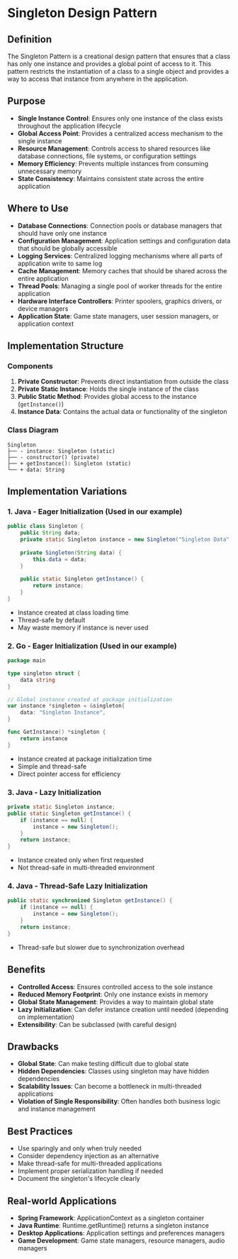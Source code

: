 # Singleton Design Pattern

## Definition
The Singleton Pattern is a creational design pattern that ensures that a class has only one instance and provides a global point of access to it. This pattern restricts the instantiation of a class to a single object and provides a way to access that instance from anywhere in the application.

## Purpose
- **Single Instance Control**: Ensures only one instance of the class exists throughout the application lifecycle
- **Global Access Point**: Provides a centralized access mechanism to the single instance
- **Resource Management**: Controls access to shared resources like database connections, file systems, or configuration settings
- **Memory Efficiency**: Prevents multiple instances from consuming unnecessary memory
- **State Consistency**: Maintains consistent state across the entire application

## Where to Use
- **Database Connections**: Connection pools or database managers that should have only one instance
- **Configuration Management**: Application settings and configuration data that should be globally accessible
- **Logging Services**: Centralized logging mechanisms where all parts of application write to same log
- **Cache Management**: Memory caches that should be shared across the entire application
- **Thread Pools**: Managing a single pool of worker threads for the entire application
- **Hardware Interface Controllers**: Printer spoolers, graphics drivers, or device managers
- **Application State**: Game state managers, user session managers, or application context

## Implementation Structure

### Components
1. **Private Constructor**: Prevents direct instantiation from outside the class
2. **Private Static Instance**: Holds the single instance of the class
3. **Public Static Method**: Provides global access to the instance (`getInstance()`)
4. **Instance Data**: Contains the actual data or functionality of the singleton

### Class Diagram
```
Singleton
├── - instance: Singleton (static)
├── - constructor() (private)
├── + getInstance(): Singleton (static)
└── + data: String
```

## Implementation Variations

### 1. Java - Eager Initialization (Used in our example)
```java
public class Singleton {
    public String data;
    private static Singleton instance = new Singleton("Singleton Data");
    
    private Singleton(String data) {
        this.data = data;
    }
    
    public static Singleton getInstance() {
        return instance;
    }
}
```
- Instance created at class loading time
- Thread-safe by default
- May waste memory if instance is never used

### 2. Go - Eager Initialization (Used in our example)
```go
package main

type singleton struct {
    data string
}

// Global instance created at package initialization
var instance *singleton = &singleton{
    data: "Singleton Instance",
}

func GetInstance() *singleton {
    return instance
}
```
- Instance created at package initialization time
- Simple and thread-safe
- Direct pointer access for efficiency

### 3. Java - Lazy Initialization
```java
private static Singleton instance;
public static Singleton getInstance() {
    if (instance == null) {
        instance = new Singleton();
    }
    return instance;
}
```
- Instance created only when first requested
- Not thread-safe in multi-threaded environment

### 4. Java - Thread-Safe Lazy Initialization
```java
public static synchronized Singleton getInstance() {
    if (instance == null) {
        instance = new Singleton();
    }
    return instance;
}
```
- Thread-safe but slower due to synchronization overhead

## Benefits
- **Controlled Access**: Ensures controlled access to the sole instance
- **Reduced Memory Footprint**: Only one instance exists in memory
- **Global State Management**: Provides a way to maintain global state
- **Lazy Initialization**: Can defer instance creation until needed (depending on implementation)
- **Extensibility**: Can be subclassed (with careful design)

## Drawbacks
- **Global State**: Can make testing difficult due to global state
- **Hidden Dependencies**: Classes using singleton may have hidden dependencies
- **Scalability Issues**: Can become a bottleneck in multi-threaded applications
- **Violation of Single Responsibility**: Often handles both business logic and instance management

## Best Practices
- Use sparingly and only when truly needed
- Consider dependency injection as an alternative
- Make thread-safe for multi-threaded applications
- Implement proper serialization handling if needed
- Document the singleton's lifecycle clearly

## Real-world Applications
- **Spring Framework**: ApplicationContext as a singleton container
- **Java Runtime**: Runtime.getRuntime() returns a singleton instance
- **Desktop Applications**: Application settings and preferences managers
- **Game Development**: Game state managers, resource managers, audio managers
